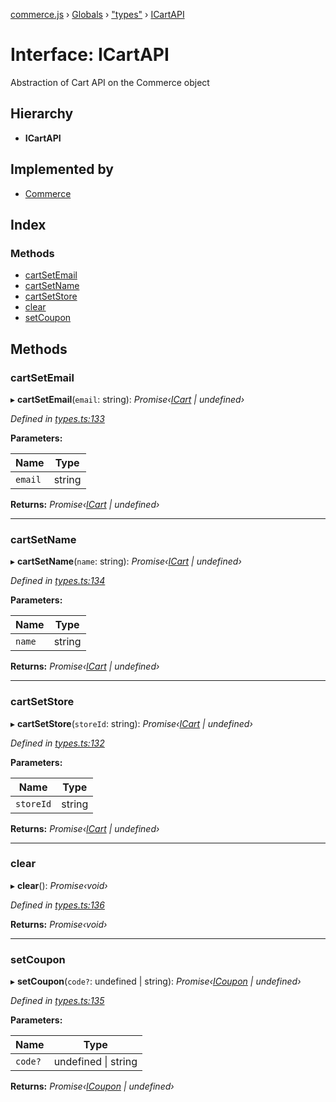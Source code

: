 [commerce.js](../README.md) › [Globals](../globals.md) › ["types"](../modules/_types_.md) › [ICartAPI](_types_.icartapi.md)

# Interface: ICartAPI

Abstraction of Cart API on the Commerce object

## Hierarchy

* **ICartAPI**

## Implemented by

* [Commerce](../classes/_commerce_.commerce.md)

## Index

### Methods

* [cartSetEmail](_types_.icartapi.md#cartsetemail)
* [cartSetName](_types_.icartapi.md#cartsetname)
* [cartSetStore](_types_.icartapi.md#cartsetstore)
* [clear](_types_.icartapi.md#clear)
* [setCoupon](_types_.icartapi.md#setcoupon)

## Methods

###  cartSetEmail

▸ **cartSetEmail**(`email`: string): *Promise‹[ICart](_types_.icart.md) | undefined›*

*Defined in [types.ts:133](https://github.com/shopjs/commerce.js/blob/63ccf4a/src/types.ts#L133)*

**Parameters:**

Name | Type |
------ | ------ |
`email` | string |

**Returns:** *Promise‹[ICart](_types_.icart.md) | undefined›*

___

###  cartSetName

▸ **cartSetName**(`name`: string): *Promise‹[ICart](_types_.icart.md) | undefined›*

*Defined in [types.ts:134](https://github.com/shopjs/commerce.js/blob/63ccf4a/src/types.ts#L134)*

**Parameters:**

Name | Type |
------ | ------ |
`name` | string |

**Returns:** *Promise‹[ICart](_types_.icart.md) | undefined›*

___

###  cartSetStore

▸ **cartSetStore**(`storeId`: string): *Promise‹[ICart](_types_.icart.md) | undefined›*

*Defined in [types.ts:132](https://github.com/shopjs/commerce.js/blob/63ccf4a/src/types.ts#L132)*

**Parameters:**

Name | Type |
------ | ------ |
`storeId` | string |

**Returns:** *Promise‹[ICart](_types_.icart.md) | undefined›*

___

###  clear

▸ **clear**(): *Promise‹void›*

*Defined in [types.ts:136](https://github.com/shopjs/commerce.js/blob/63ccf4a/src/types.ts#L136)*

**Returns:** *Promise‹void›*

___

###  setCoupon

▸ **setCoupon**(`code?`: undefined | string): *Promise‹[ICoupon](_types_.icoupon.md) | undefined›*

*Defined in [types.ts:135](https://github.com/shopjs/commerce.js/blob/63ccf4a/src/types.ts#L135)*

**Parameters:**

Name | Type |
------ | ------ |
`code?` | undefined &#124; string |

**Returns:** *Promise‹[ICoupon](_types_.icoupon.md) | undefined›*
